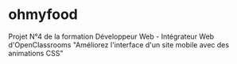 # ohmyfood
Projet N°4 de la formation Développeur Web - Intégrateur Web d'OpenClassrooms 
"Améliorez l'interface d'un site mobile avec des animations CSS"
